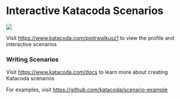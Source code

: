 # Interactive Katacoda Scenarios

[![](http://shields.katacoda.com/katacoda/piotrwalkusz1/count.svg)](https://www.katacoda.com/piotrwalkusz1 "Get your profile on Katacoda.com")

Visit https://www.katacoda.com/piotrwalkusz1 to view the profile and interactive scenarios

### Writing Scenarios
Visit https://www.katacoda.com/docs to learn more about creating Katacoda scenarios

For examples, visit https://github.com/katacoda/scenario-example
